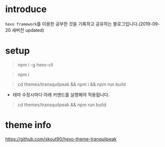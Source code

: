 # introduce

`hexo framework`를 이용한 공부한 것을 기록하고 공유하는 블로그입니다.(2019-09-20 새버전 updated)

# setup

> npm i -g hexo-cli

> npm i

> cd themes/transquilpeak && npm i && npm run build

- 테마 수정시마다 아래 커맨드를 실행해야 적용됩니다.

> cd themes/transquilpeak && npm run build

# theme info

https://github.com/skout90/hexo-theme-tranquilpeak
